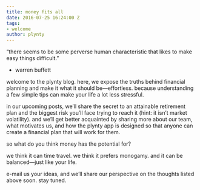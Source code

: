 ```yaml
---
title: money fits all
date: 2016-07-25 16:24:00 Z
tags:
- welcome
author: plynty
---
```


“there seems to be some perverse human characteristic that likes to make easy things difficult.”
- warren buffett

welcome to the plynty blog. here, we expose the truths behind financial planning and make it what it should be—effortless. because understanding a few simple tips can make your life a lot less stressful.

in our upcoming posts, we’ll share the secret to an attainable retirement plan and the biggest risk you’ll face trying to reach it (hint: it isn’t market volatility). and we’ll get better acquainted by sharing more about our team, what motivates us, and how the plynty app is designed so that anyone can create a financial plan that will work for them.

so what do you think money has the potential for?

we think it can time travel. 
we think it prefers monogamy.
and it can be balanced—just like your life. 

e-mail us your ideas, and we’ll share our perspective on the thoughts listed above soon.
stay tuned.  